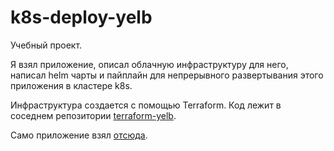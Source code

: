 # k8s-deploy-yelb
Учебный проект. 

Я взял приложение, описал облачную инфраструктуру для него, написал helm чарты и пайплайн для непрерывного развертывания этого приложения в кластере k8s.

Инфраструктура создается с помощью Terraform. Код лежит в соседнем репозитории [terraform-yelb]( https://github.com/Truth711/terraform-yelb).

Само приложение взял [отсюда](https://github.com/mreferre/yelb).
